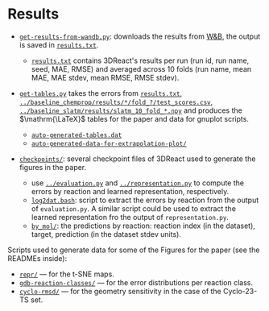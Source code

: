 # Results

* [`get-results-from-wandb.py`](./get-results-from-wandb.py):
  downloads the results from [W&B](https://wandb.ai/equireact/projects), the output is saved in [`results.txt`](results.txt).
  * [`results.txt`](results.txt) contains 3DReact's results per run (run id, run name, seed, MAE, RMSE)
  and averaged across 10 folds (run name, mean MAE, MAE stdev, mean RMSE, RMSE stdev).

* [`get-tables.py`](get-tables.py) takes the errors from [`results.txt`](results.txt),
  [`../baseline_chemprop/results/*/fold_?/test_scores.csv`](../baseline_chemprop/results/),
  [`../baseline_slatm/results/slatm_10_fold_*.npy`](../baseline_slatm/results/)
  and produces the $\mathrm{\LaTeX}$ tables for the paper and data for gnuplot scripts. 
  * [`auto-generated-tables.dat`](auto-generated-tables.dat)
  * [`auto-generated-data-for-extrapolation-plot/`](auto-generated-data-for-extrapolation-plot)

* [`checkpoints/`](checkpoints): several checkpoint files of 3DReact used to generate the figures in the paper.
  * use [`../evaluation.py`](../evaluation.py) and [`../representation.py`](../representation.py)
    to compute the errors by reaction and learned representation, respectively.
  * [`log2dat.bash`](log2dat.bash): script to extract the errors by reaction from the output of `evaluation.py`. A similar script could be used
    to extract the learned representation fro the output of `representation.py`.
  * [`by_mol/`](by_mol/): the predictions by reaction: reaction index (in the dataset), target, prediction (in the dataset stdev units).

Scripts used to generate data for some of the Figures for the paper (see the READMEs inside): 
* [`repr/`](repr) — for the t-SNE maps.
* [`gdb-reaction-classes/`](gdb-reaction-classes) — for the error distributions per reaction class.
* [`cyclo-rmsd/`](cyclo-rmsd) — for the geometry sensitivity in the case of the Cyclo-23-TS set.
